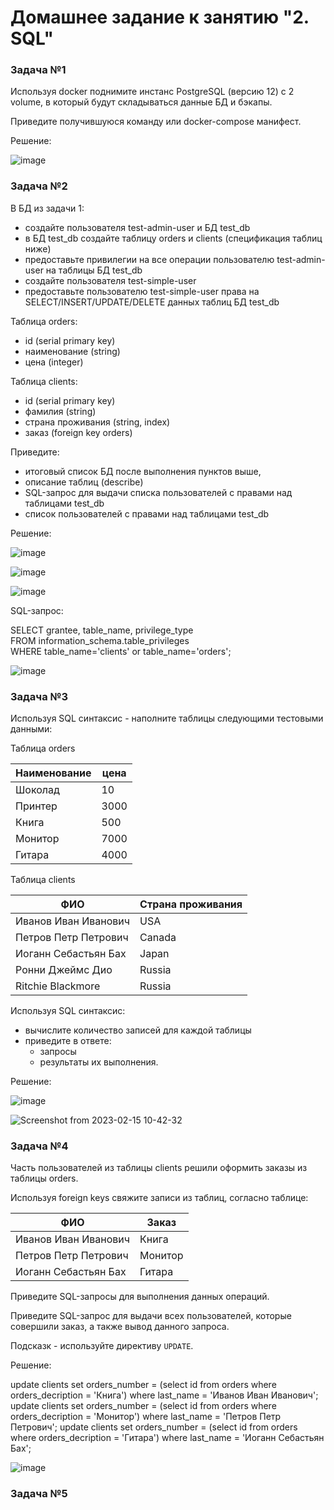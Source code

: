 # Домашнее задание к занятию "2. SQL"

### Задача №1 

Используя docker поднимите инстанс PostgreSQL (версию 12) c 2 volume, в который будут складываться данные БД и бэкапы.

Приведите получившуюся команду или docker-compose манифест.

Решение: 

![image](https://user-images.githubusercontent.com/92155007/218685869-6cc6826e-755a-4d7c-b7d4-286c5bf84588.png)


### Задача №2

В БД из задачи 1: 
- создайте пользователя test-admin-user и БД test_db
- в БД test_db создайте таблицу orders и clients (спeцификация таблиц ниже)
- предоставьте привилегии на все операции пользователю test-admin-user на таблицы БД test_db
- создайте пользователя test-simple-user  
- предоставьте пользователю test-simple-user права на SELECT/INSERT/UPDATE/DELETE данных таблиц БД test_db

Таблица orders:
- id (serial primary key)
- наименование (string)
- цена (integer)

Таблица clients:
- id (serial primary key)
- фамилия (string)
- страна проживания (string, index)
- заказ (foreign key orders)

Приведите:
- итоговый список БД после выполнения пунктов выше,
- описание таблиц (describe)
- SQL-запрос для выдачи списка пользователей с правами над таблицами test_db
- список пользователей с правами над таблицами test_db

Решение: 

![image](https://user-images.githubusercontent.com/92155007/218735743-dc3bc551-6800-4580-9413-0d9c0f9dc716.png)

![image](https://user-images.githubusercontent.com/92155007/218735826-3ec03bb0-b616-4f0f-b636-62a8e3a66e31.png)

![image](https://user-images.githubusercontent.com/92155007/218735886-db52dca3-4dc3-4088-a62d-11158f12c7e8.png)

SQL-запрос:

SELECT grantee, table_name, privilege_type \
FROM information_schema.table_privileges \
WHERE table_name='clients' or table_name='orders';

![image](https://user-images.githubusercontent.com/92155007/218751585-8028e2ae-4ece-4ead-a91a-9fdeffd98d6d.png)

### Задача №3

Используя SQL синтаксис - наполните таблицы следующими тестовыми данными:

Таблица orders

|Наименование|цена|
|------------|----|
|Шоколад| 10 |
|Принтер| 3000 |
|Книга| 500 |
|Монитор| 7000|
|Гитара| 4000|

Таблица clients

|ФИО|Страна проживания|
|------------|----|
|Иванов Иван Иванович| USA |
|Петров Петр Петрович| Canada |
|Иоганн Себастьян Бах| Japan |
|Ронни Джеймс Дио| Russia|
|Ritchie Blackmore| Russia|

Используя SQL синтаксис:
- вычислите количество записей для каждой таблицы 
- приведите в ответе:
    - запросы 
    - результаты их выполнения.

Решение:

![image](https://user-images.githubusercontent.com/92155007/218952109-f2a1e634-24f5-49fd-ae58-a344bcf37db3.png)

![Screenshot from 2023-02-15 10-42-32](https://user-images.githubusercontent.com/92155007/218952311-7e8c07a7-2bcc-4247-8fb5-03c7ef588c2f.png)


### Задача №4

Часть пользователей из таблицы clients решили оформить заказы из таблицы orders.

Используя foreign keys свяжите записи из таблиц, согласно таблице:

|ФИО|Заказ|
|------------|----|
|Иванов Иван Иванович| Книга |
|Петров Петр Петрович| Монитор |
|Иоганн Себастьян Бах| Гитара |

Приведите SQL-запросы для выполнения данных операций.

Приведите SQL-запрос для выдачи всех пользователей, которые совершили заказ, а также вывод данного запроса.
 
Подсказк - используйте директиву `UPDATE`.


Решение:

update clients set orders_number = (select id from orders where orders_decription = 'Книга') where last_name = 'Иванов Иван Иванович';
update clients set orders_number = (select id from orders where orders_decription = 'Монитор') where last_name = 'Петров Петр Петрович';
update clients set orders_number = (select id from orders where orders_decription = 'Гитара') where last_name = 'Иоганн Себастьян Бах';

![image](https://user-images.githubusercontent.com/92155007/218963282-18cd48c1-5f27-4e90-b14c-ea32d5617356.png)

### Задача №5

